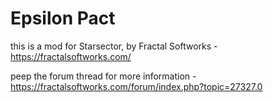 # Epsilon Pact
this is a mod for Starsector, by Fractal Softworks - https://fractalsoftworks.com/

peep the forum thread for more information - https://fractalsoftworks.com/forum/index.php?topic=27327.0
